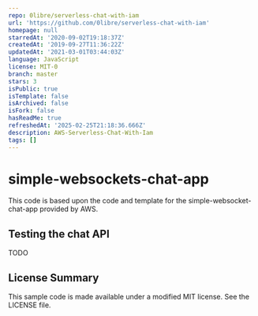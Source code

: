 ```yaml
---
repo: 0libre/serverless-chat-with-iam
url: 'https://github.com/0libre/serverless-chat-with-iam'
homepage: null
starredAt: '2020-09-02T19:18:37Z'
createdAt: '2019-09-27T11:36:22Z'
updatedAt: '2021-03-01T03:44:03Z'
language: JavaScript
license: MIT-0
branch: master
stars: 3
isPublic: true
isTemplate: false
isArchived: false
isFork: false
hasReadMe: true
refreshedAt: '2025-02-25T21:18:36.666Z'
description: AWS-Serverless-Chat-With-Iam
tags: []
---
```


# simple-websockets-chat-app

This code is based upon the code and template for the simple-websocket-chat-app provided by AWS.  


## Testing the chat API

TODO

## License Summary

This sample code is made available under a modified MIT license. See the LICENSE file.
